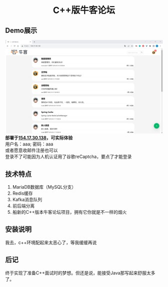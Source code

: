 <h1 align = "center">C++版牛客论坛 </h1>  

## Demo展示
![homepage](./homepage.png)
<br>__部署于[154.17.30.138](http://154.17.30.138/)，可实际体验__  
用户名：aaa; 密码：aaa  
或者愿意收邮件注册也可以  
登录不了可能因为人机认证用了谷歌reCaptcha，要点了才能登录

## 技术特点
1. MariaDB数据库（MySQL分支）
2. Redis缓存
3. Kafka消息队列
4. 前后端分离
5. 船新的C++版本牛客论坛项目，拥有它你就是不一样的烟火

## 安装说明
我去，c++环境配起来太恶心了，等我缓缓再说

## 后记
终于实现了准备C++面试时的梦想。但还是说，能接受Java那写起来舒服太多了。


